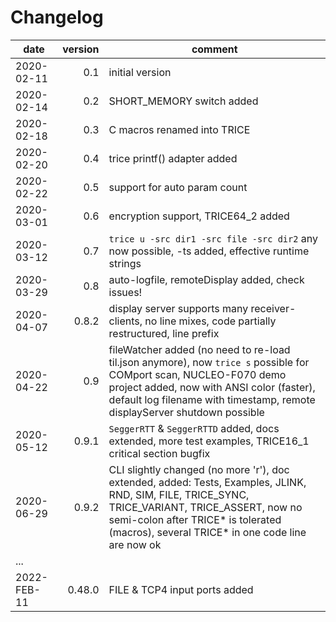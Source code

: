 # Changelog

| date        | version | comment                                                                                                                                                                                                                                     |
|-------------|--------:|---------------------------------------------------------------------------------------------------------------------------------------------------------------------------------------------------------------------------------------------|
| 2020-02-11  |     0.1 | initial version                                                                                                                                                                                                                             |
| 2020-02-14  |     0.2 | SHORT_MEMORY switch added                                                                                                                                                                                                                   |
| 2020-02-18  |     0.3 | C macros renamed into TRICE                                                                                                                                                                                                                 |
| 2020-02-20  |     0.4 | trice printf() adapter added                                                                                                                                                                                                                |
| 2020-02-22  |     0.5 | support for auto param count                                                                                                                                                                                                                |
| 2020-03-01  |     0.6 | encryption support, TRICE64_2 added                                                                                                                                                                                                         |
| 2020-03-12  |     0.7 | `trice u -src dir1 -src file -src dir2` any now possible, -ts added, effective runtime strings                                                                                                                                              |
| 2020-03-29  |     0.8 | auto-logfile, remoteDisplay added, check issues!                                                                                                                                                                                            |
| 2020-04-07  |   0.8.2 | display server supports many receiver-clients, no line mixes, code partially restructured, line prefix                                                                                                                                      |
| 2020-04-22  |     0.9 | fileWatcher added (no need to re-load til.json anymore), now `trice s` possible for COMport scan, NUCLEO-F070 demo project added, now with ANSI color (faster), default log filename with timestamp, remote displayServer shutdown possible |
| 2020-05-12  |   0.9.1 | `SeggerRTT` & `SeggerRTTD` added, docs extended, more test examples, TRICE16_1 critical section bugfix                                                                                                                                      |
| 2020-06-29  |   0.9.2 | CLI slightly changed (no more 'r'), doc extended, added: Tests, Examples, JLINK, RND, SIM, FILE, TRICE_SYNC, TRICE_VARIANT, TRICE_ASSERT, now no semi-colon after TRICE* is tolerated (macros), several TRICE* in one code line are now ok  |
| ...         |         |                                                                                                                                                                                                                                             |
| 2022-FEB-11 |  0.48.0 | FILE & TCP4 input ports added                                                                                                                                                                                                               |



